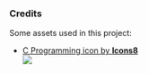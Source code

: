 ### Credits

Some assets used in this project:

- <a href="https://icons8.com/icon/40670/c-programming">C Programming icon by <b>Icons8</b></a> <br/> <img src="https://img.icons8.com/color/48/000000/c-programming.png"/>